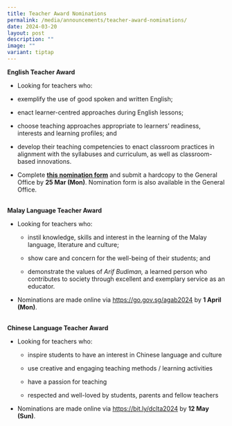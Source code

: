 ```yaml
---
title: Teacher Award Nominations
permalink: /media/announcements/teacher-award-nominations/
date: 2024-03-20
layout: post
description: ""
image: ""
variant: tiptap
---
```

<p><strong>English&nbsp;Teacher&nbsp;Award</strong>
</p>
<ul data-tight="true" class="tight">
<li>
<p>Looking for teachers who:</p>
</li>
<li>
<p>exemplify&nbsp;the use of good spoken and written English;</p>
</li>
<li>
<p>enact&nbsp;learner-centred&nbsp;approaches during English lessons;</p>
</li>
<li>
<p>choose&nbsp;teaching&nbsp;approaches appropriate to learners’ readiness,
interests and learning profiles; and</p>
</li>
<li>
<p>develop&nbsp;their teaching competencies to enact classroom practices
in alignment with the syllabuses and curriculum, as well as classroom-based
innovations.</p>
</li>
<li>
<p>Complete <strong><a href="/files/Announcements/English_Teacher_Award_Nomination_Form_2024.pdf" rel="noopener noreferrer nofollow" target="_blank">this&nbsp;nomination form</a></strong> and&nbsp;submit&nbsp;a
hardcopy&nbsp;to the General Office by&nbsp;<strong>25&nbsp;Mar (Mon)</strong>.&nbsp;Nomination
form is also available in the General Office.&nbsp;</p>
</li>
</ul>
<p>
<br><strong>Malay Language&nbsp;Teacher&nbsp;Award</strong>
</p>
<ul data-tight="true" class="tight">
<li>
<p>Looking for teachers who:</p>
<ul data-tight="true" class="tight">
<li>
<p>instil&nbsp;knowledge, skills and interest in the learning of the Malay
language, literature and culture;</p>
</li>
<li>
<p>show&nbsp;care and concern for the well-being of their students; and</p>
</li>
<li>
<p>demonstrate<strong>&nbsp;</strong>the values of&nbsp;<em>Arif&nbsp;Budiman,&nbsp;</em>a
learned person who contributes to society through excellent and exemplary
service as an educator.&nbsp;&nbsp;</p>
</li>
</ul>
</li>
<li>
<p>Nominations are made online via&nbsp;<a href="https://go.gov.sg/agab2024" rel="noopener noreferrer nofollow" target="_blank">https://go.gov.sg/agab2024</a>&nbsp;by&nbsp;<strong>1&nbsp;April (Mon)</strong>.</p>
</li>
</ul>
<p><strong><br>Chinese Language&nbsp;Teacher&nbsp;Award</strong>
</p>
<ul data-tight="true" class="tight">
<li>
<p>Looking for teachers who:</p>
<ul data-tight="true" class="tight">
<li>
<p>inspire students to have an interest in Chinese language and culture</p>
</li>
<li>
<p>use creative and engaging teaching methods / learning activities</p>
</li>
<li>
<p>have a passion for teaching</p>
</li>
<li>
<p>respected and well-loved by students, parents and fellow teachers</p>
</li>
</ul>
</li>
<li>
<p>Nominations are made online via&nbsp;<a href="https://go.gov.sg/agab2024" rel="noopener noreferrer nofollow" target="_blank">https://bit.ly/dclta2024</a>&nbsp;by&nbsp;<strong>12&nbsp;May (Sun)</strong>.</p>
</li>
</ul>
<p></p>